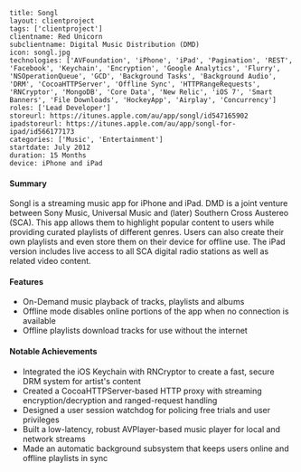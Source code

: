 ```
title: Songl
layout: clientproject
tags: ['clientproject']
clientname: Red Unicorn
subclientname: Digital Music Distribution (DMD)
icon: songl.jpg
technologies: ['AVFoundation', 'iPhone', 'iPad', 'Pagination', 'REST', 'Facebook', 'Keychain', 'Encryption', 'Google Analytics', 'Flurry', 'NSOperationQueue', 'GCD', 'Background Tasks', 'Background Audio', 'DRM', 'CocoaHTTPServer', 'Offline Sync', 'HTTPRangeRequests', 'RNCryptor', 'MongoDB', 'Core Data', 'New Relic', 'iOS 7', 'Smart Banners', 'File Downloads', 'HockeyApp', 'Airplay', 'Concurrency']
roles: ['Lead Developer']
storeurl: https://itunes.apple.com/au/app/songl/id547165902
ipadstoreurl: https://itunes.apple.com/au/app/songl-for-ipad/id566177173
categories: ['Music', 'Entertainment']
startdate: July 2012
duration: 15 Months
device: iPhone and iPad
```
#### Summary

Songl is a streaming music app for iPhone and iPad. DMD is a joint venture between Sony Music, Universal Music and (later) Southern Cross Austereo (SCA). This app allows them to highlight popular content to users while providing curated playlists of different genres. Users can also create their own playlists and even store them on their device for offline use. The iPad version includes live access to all SCA digital radio stations as well as related video content.

#### Features

- On-Demand music playback of tracks, playlists and albums
- Offline mode disables online portions of the app when no connection is available
- Offline playlists download tracks for use without the internet

#### Notable Achievements

- Integrated the iOS Keychain with RNCryptor to create a fast, secure DRM system for artist's content
- Created a CocoaHTTPServer-based HTTP proxy with streaming encryption/decryption and ranged-request handling 
- Designed a user session watchdog for policing free trials and user privileges
- Built a low-latency, robust AVPlayer-based music player for local and network streams
- Made an automatic background subsystem that keeps users online and offline playlists in sync